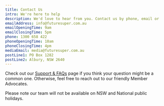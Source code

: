```yaml
---
title: Contact Us
intro: We're here to help
description: We'd love to hear from you. Contact us by phone, email or post.
emailAddress: info@futuresuper.com.au
emailOpeningTime: 9am
emailClosingTime: 5pm
phone: 1300 658 422
phoneOpeningTime: 10am
phoneClosingTime: 4pm
mediaEmail: media@futuresuper.com.au
postLine1: PO Box 1282
postLine2: Albury, NSW 2640
---
```

Check out our [Support & FAQs](https://www.futuresuper.com.au/support-and-faqs) page if you think your question might be a common one. Otherwise, feel free to reach out to our friendly Member Advocates.

Please note our team will not be available on NSW and National public holidays.